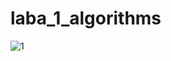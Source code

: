 # laba_1_algorithms

![1](https://github.com/Metacometa/laba_1_algorithms/tree/master/laba_1/resources/Graph_1.png)
